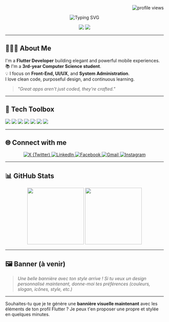 <p align="right">
  <img src="https://komarev.com/ghpvc/?username=asvpxvivien&label=Profile%20views&color=0e75b6&style=plastic" alt="profile views" />
</p>

<div align="center">
  <img src="https://readme-typing-svg.demolab.com?font=Fira+Code&size=24&pause=1000&center=true&vCenter=true&width=480&lines=Hi+%F0%9F%91%8B+I'm+Vivien%2C+Flutter+Dev;Passionate+about+clean+code+and;Learning+and+improving+at+time!" alt="Typing SVG" />
</div>


<!-- TAGS -->
<p align="center">
  <img src="https://img.shields.io/badge/Open%20to-Work-%2300C853?style=flat-square" />
  <img src="https://img.shields.io/badge/Mobile-Developer-%2300ACC1?style=flat-square" />
</p>

---

## 👨🏽‍💻 About Me

I'm a **Flutter Developer** building elegant and powerful mobile experiences.  
📚 I'm a **3rd-year Computer Science student**.  
💡 I focus on **Front-End, UI/UX**, and **System Administration**.  
I love clean code, purposeful design, and continuous learning.

> *"Great apps aren't just coded, they’re crafted."*

---

## 🚀 Tech Toolbox

<p align="left">
  <img src="https://img.shields.io/badge/Dart-%230175C2.svg?style=for-the-badge&logo=dart&logoColor=white" />
  <img src="https://img.shields.io/badge/Flutter-%230095D5.svg?style=for-the-badge&logo=flutter&logoColor=white" />
  <img src="https://img.shields.io/badge/Canva-%2300C4CC.svg?style=for-the-badge&logo=Canva&logoColor=white" />
  <img src="https://img.shields.io/badge/Firebase-%23039BE5.svg?style=for-the-badge&logo=firebase&logoColor=white" />
  <img src="https://img.shields.io/badge/SQLite-%23003B57.svg?style=for-the-badge&logo=sqlite&logoColor=white" />
  <img src="https://img.shields.io/badge/Linux-%23000000.svg?style=for-the-badge&logo=linux&logoColor=white" />
  <img src="https://img.shields.io/badge/Windows-%230078D6.svg?style=for-the-badge&logo=windows&logoColor=white" />
</p>

---

## 🌐 Connect with me

<p align="center">
  <a href="https://x.com/TON_ID_X" target="_blank">
    <img src="https://img.shields.io/badge/X-000000?style=for-the-badge&logo=twitter&logoColor=white" alt="X (Twitter)" />
  </a>
  <a href="https://linkedin.com/in/TON_ID_LINKEDIN" target="_blank">
    <img src="https://img.shields.io/badge/LinkedIn-0077B5?style=for-the-badge&logo=linkedin&logoColor=white" alt="LinkedIn" />
  </a>
  <a href="https://facebook.com/TON_ID_FACEBOOK" target="_blank">
    <img src="https://img.shields.io/badge/Facebook-1877F2?style=for-the-badge&logo=facebook&logoColor=white" alt="Facebook" />
  </a>
  <a href="mailto:TON_EMAIL@gmail.com" target="_blank">
    <img src="https://img.shields.io/badge/Gmail-D14836?style=for-the-badge&logo=gmail&logoColor=white" alt="Gmail" />
  </a>
  <a href="https://instagram.com/TON_ID_INSTAGRAM" target="_blank">
    <img src="https://img.shields.io/badge/Instagram-E4405F?style=for-the-badge&logo=instagram&logoColor=white" alt="Instagram" />
  </a>
</p>

---

## 📊 GitHub Stats

<div align="center">
  <img src="https://github-readme-stats.vercel.app/api?username=asvpxvivien&theme=tokyonight&hide_border=true&include_all_commits=true&count_private=true" height="180" />
  <img src="https://github-readme-stats.vercel.app/api/top-langs/?username=asvpxvivien&layout=compact&langs_count=5&theme=tokyonight&hide_border=true" height="180" />
</div>

---

## 🖼️ Banner (à venir)

> *Une belle bannière avec ton style arrive ! Si tu veux un design personnalisé maintenant, donne-moi tes préférences (couleurs, slogan, icônes, style, etc.)*

---

Souhaites-tu que je te génère une **bannière visuelle maintenant** avec les éléments de ton profil Flutter ? Je peux t'en proposer une propre et stylée en quelques minutes.
